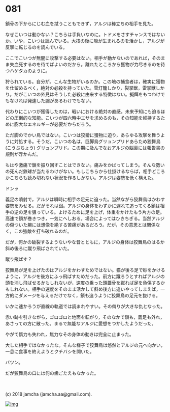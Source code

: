 # 081

鎖骨の下からにじむ血を拭うこともできず，アルジは棒立ちの相手を見た。  

なぜこいつは動かない？こちらは手負いなのに。トドメをさすチャンスではないか。いや，こいつは読んでいる。大技の後に隙が生まれるのを活かし，アルジが反撃に転じるのを読んでいる。  

ここでこいつが無闇に攻撃する必要はない。相手が動かないのであれば，そのまま失血死するのを待てばよいのだから。離れたところから獲物が力尽きるのを待つハゲタカのように。  

狩られている。自分が。こんな生物がいるのか。この地の捕食者は，確実に獲物を仕留めるべく，絶対の必殺を持っていた。雪灯籠しかり，裂掌獣，雷掌獣しかり。だがこいつの外見はそうした必殺に由来する特徴はない。擬餌をもつわけでもなければ発達した腕があるわけでもない。  

代わりにこいつが獲得したのは，戦いにおける絶対の直感。未来予知にも迫るほどの圧倒的な知能。こいつが四六時中エサを求めるのも，その知能を維持するために膨大なエネルギーが必要だからだろう。  

ただ脚のでかい鳥ではない。こいつは狡猾に獲物に迫り，あらゆる攻撃を舞うように対処する。そうだ。こいつの名は，巨脚鳥グリュンプリドあらため狡舞鳥 (こうぶちょう) グリュンプリド。この期に及んでなおアルジの脳裏には報告書の規則が浮かんだ。  

もはや激痛で鎖を振り回すことはできない。痛みをかばってしまう。そんな勢いの死んだ鉄球が当たるわけがない。もしこちらから仕掛けるならば，相手どころかこちらも読み切れない状況を作るしかない。アルジは姿勢を低く構えた。  

ドンッ  

義足の噴射で，アルジは瞬時に相手の足元に迫った。当然ながら狡舞鳥はかわす姿勢をみせる。だがそれは囮。アルジの身体をわずかに遅れて追ってくる鎖は相手の逆の足を狙っている。よけるために足を上げ，体重をかけたもう片方の足。高速で鎖が巻きつき，一気にへしおる。場合によってはひきちぎる。当然アルジの傷ついた腕には想像を絶する苦痛があるだろう。だが，その意思とは関係なく，この強敵を打ち破れるのだ。  

だが，何かの破裂するようないやな音とともに，アルジの身体は狡舞鳥のはるか斜め後ろに蹴り飛ばされていた。  

蹴り飛ばす？  

狡舞鳥が足を上げたのはアルジをかわすためではない。猫が後ろ足で砂をかけるように，アルジを後方にふっ飛ばすためだった。前方に蹴ろうとすればアルジの頭を消し飛ばせるかもしれないが，速度の乗った頭蓋骨を蹴れば足を負傷するかもしれない。相手の速度をそのまま活かして斜め後方に追いやってしまえば，一方的にダメージを与えるだけでなく，鎖も追うように狡舞鳥の足元を抜ける。  

いかに速かろうが直線の軌道では読まれやすい。その侮りが大きな仇となった。  

赤い跡を引きながら，ゴロゴロと地面を転がり，そのなかで鎖も，義足も外れ，あさっての方に散った。まるで無能なアルジに愛想をつかしたようだった。  

やがて惰力も失われ，無力なその身体の動きは完全に止まった。  

大した相手ではなかったな。そんな様子で狡舞鳥は悠然とアルジの元へ向かい，一息に食事を終えようとクチバシを開いた。  

バツン。  

だが狡舞鳥の口には何の歯ごたえもなかった。  

<br>  
<br>  
(c) 2018 jamcha (jamcha.aa@gmail.com).  

[![img](http://i.creativecommons.org/l/by-nc-sa/4.0/88x31.png)](http://creativecommons.org/licenses/by-nc-sa/4.0/deed)